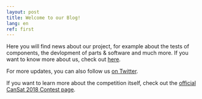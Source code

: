 ```yaml
---
layout: post
title: Welcome to our Blog!
lang: en
ref: first
---
```


Here you will find news about our project, for example about the tests of components,
the devlopment of parts & software and much more.
If you want to know more about us, check out [here](https://apoapsishgv.github.io/en/about/).

For more updates, you can also follow us [on Twitter](https://twitter.com/Apoapsis_HGV).

If you want to learn more about the competition itself, check out the [official CanSat 2018 Contest page](https://www.cansat.de/).
